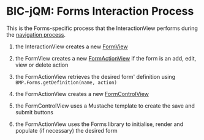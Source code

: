 # BIC-jQM: Forms Interaction Process

This is the Forms-specific process that the InteractionView performs during the
[navigation process](navigation-process.md).

1. the InteractionView creates a new [FormView](../src/view-form.js)

2. the FormView creates a new [FormActionView](../src/view-form-action.js) if
  the form is an add, edit, view or delete action

3. the FormActionView retrieves the desired form' definition using
  `BMP.Forms.getDefinition(name, action)`

4. the FormActionView creates a new [FormControlView](../src/view-form-controls.js)

5. the FormControlView uses a Mustache template to create the save and submit
  buttons

6. the FormActionView uses the Forms library to initialise, render and populate
  (if necessary) the desired form

